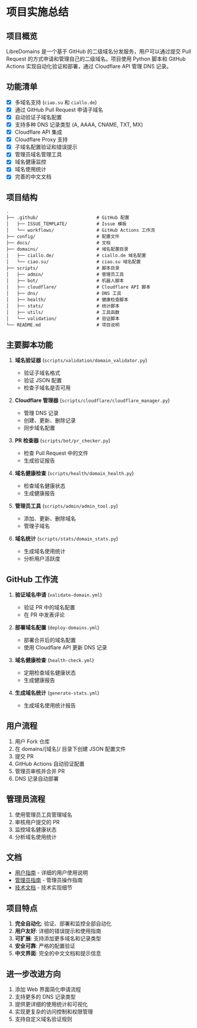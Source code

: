# 项目实施总结

## 项目概览

LibreDomains 是一个基于 GitHub 的二级域名分发服务，用户可以通过提交 Pull Request 的方式申请和管理自己的二级域名。项目使用 Python 脚本和 GitHub Actions 实现自动化验证和部署，通过 Cloudflare API 管理 DNS 记录。

## 功能清单

- [x] 多域名支持 (`ciao.su` 和 `ciallo.de`)
- [x] 通过 GitHub Pull Request 申请子域名
- [x] 自动验证子域名配置
- [x] 支持多种 DNS 记录类型 (A, AAAA, CNAME, TXT, MX)
- [x] Cloudflare API 集成
- [x] Cloudflare Proxy 支持
- [x] 子域名配置验证和错误提示
- [x] 管理员域名管理工具
- [x] 域名健康监控
- [x] 域名使用统计
- [x] 完善的中文文档

## 项目结构

```
.
├── .github/                      # GitHub 配置
│   ├── ISSUE_TEMPLATE/           # Issue 模板
│   └── workflows/                # GitHub Actions 工作流
├── config/                       # 配置文件
├── docs/                         # 文档
├── domains/                      # 域名配置目录
│   ├── ciallo.de/                # ciallo.de 域名配置
│   └── ciao.su/                  # ciao.su 域名配置
├── scripts/                      # 脚本目录
│   ├── admin/                    # 管理员工具
│   ├── bot/                      # 机器人脚本
│   ├── cloudflare/               # Cloudflare API 脚本
│   ├── dns/                      # DNS 工具
│   ├── health/                   # 健康检查脚本
│   ├── stats/                    # 统计脚本
│   ├── utils/                    # 工具函数
│   └── validation/               # 验证脚本
└── README.md                     # 项目说明
```

## 主要脚本功能

1. **域名验证器** (`scripts/validation/domain_validator.py`)
   - 验证子域名格式
   - 验证 JSON 配置
   - 检查子域名是否可用

2. **Cloudflare 管理器** (`scripts/cloudflare/cloudflare_manager.py`)
   - 管理 DNS 记录
   - 创建、更新、删除记录
   - 同步域名配置

3. **PR 检查器** (`scripts/bot/pr_checker.py`)
   - 检查 Pull Request 中的文件
   - 生成验证报告

4. **域名健康检查** (`scripts/health/domain_health.py`)
   - 检查域名健康状态
   - 生成健康报告

5. **管理员工具** (`scripts/admin/admin_tool.py`)
   - 添加、更新、删除域名
   - 管理子域名

6. **域名统计** (`scripts/stats/domain_stats.py`)
   - 生成域名使用统计
   - 分析用户活跃度

## GitHub 工作流

1. **验证域名申请** (`validate-domain.yml`)
   - 验证 PR 中的域名配置
   - 在 PR 中发表评论

2. **部署域名配置** (`deploy-domains.yml`)
   - 部署合并后的域名配置
   - 使用 Cloudflare API 更新 DNS 记录

3. **域名健康检查** (`health-check.yml`)
   - 定期检查域名健康状态
   - 生成健康报告

4. **生成域名统计** (`generate-stats.yml`)
   - 生成域名使用统计报告

## 用户流程

1. 用户 Fork 仓库
2. 在 domains/[域名]/ 目录下创建 JSON 配置文件
3. 提交 PR
4. GitHub Actions 自动验证配置
5. 管理员审核并合并 PR
6. DNS 记录自动部署

## 管理员流程

1. 使用管理员工具管理域名
2. 审核用户提交的 PR
3. 监控域名健康状态
4. 分析域名使用统计

## 文档

- [用户指南](docs/user-guide.md) - 详细的用户使用说明
- [管理员指南](docs/admin-guide.md) - 管理员操作指南
- [技术文档](docs/technical-doc.md) - 技术实现细节

## 项目特点

1. **完全自动化**: 验证、部署和监控全部自动化
2. **用户友好**: 详细的错误提示和使用指南
3. **可扩展**: 支持添加更多域名和记录类型
4. **安全可靠**: 严格的配置验证
5. **中文界面**: 完全的中文文档和提示信息

## 进一步改进方向

1. 添加 Web 界面简化申请流程
2. 支持更多的 DNS 记录类型
3. 提供更详细的使用统计和可视化
4. 实现更复杂的访问控制和权限管理
5. 支持自定义域名验证规则
